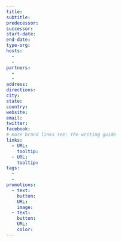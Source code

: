 ```yaml
---
title:
subtitle:
predecessor:
successor:
start-date:
end-date:
type-org:
hosts:
  -
  -
partners:
  -
  -
address:
directions:  
city:
state:
country:
website:
email:
twitter:
facebook:
# more brand links see: the writing guide
links:
  - URL:
    tooltip:
  - URL:
    tooltip:
tags:
  -
  -
promotions:
  - text:
    button:
    URL:
    image:
  - text:
    button:
    URL:
    color:  
---
```

